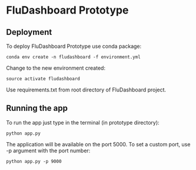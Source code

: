 # FluDashboard Prototype

## Deployment

To deploy FluDashboard Prototype use conda package:

```shell
conda env create -n fludashboard -f environment.yml

```

Change to the new environment created:

```shell
source activate fludashboard

```

Use requirements.txt from root directory of FluDashboard project.

## Running the app

To run the app just type in the terminal (in prototype directory):

```shell
python app.py

```

The application will be available on the port 5000. To set a custom port, use -p argument with the port number:

```shell
python app.py -p 9000

```
